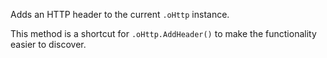﻿Adds an HTTP header to the current `.oHttp` instance. This method is a shortcut for `.oHttp.AddHeader()` to make the functionality easier to discover.
